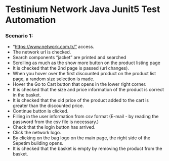 # Testinium Network Java Junit5 Test Automation

### Scenario 1:

- “https://www.network.com.tr/” access.
- The network url is checked.
- Search components “jacket” are printed and searched
- Scrolling as much as the show more button on the product listing page
- It is checked that the 2nd page is passed (url changes).
- When you hover over the first discounted product on the product list page, a random size selection is made.
- Hover the Go to Cart button that opens in the lower right corner.
- It is checked that the size and price information of the product is correct in the basket.
- It is checked that the old price of the product added to the cart is greater than the discounted price.
- Continue button is clicked.
- Filling in the user information from csv format (E-mail - by reading the password from the csv file is necessary.)
- Check that the login button has arrived.
- Click the network logo.
- By clicking on the bag logo on the main page, the right side of the Sepetim building opens.
- It is checked that the basket is empty by removing the product from the basket.